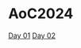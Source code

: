 # AoC2024

[Day 01](https://adventofcode.com/2024/day/1)
[Day 02](https://adventofcode.com/2024/day/2)